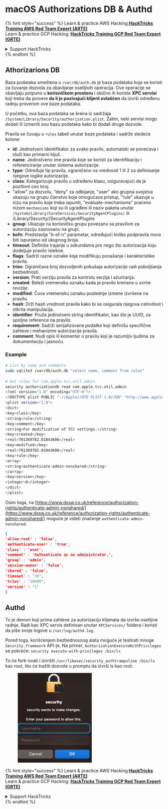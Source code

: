 # macOS Authorizations DB & Authd



{% hint style="success" %}
Learn & practice AWS Hacking:<img src="../../../.gitbook/assets/arte.png" alt="" data-size="line">[**HackTricks Training AWS Red Team Expert (ARTE)**](https://training.hacktricks.xyz/courses/arte)<img src="../../../.gitbook/assets/arte.png" alt="" data-size="line">\
Learn & practice GCP Hacking: <img src="../../../.gitbook/assets/grte.png" alt="" data-size="line">[**HackTricks Training GCP Red Team Expert (GRTE)**<img src="../../../.gitbook/assets/grte.png" alt="" data-size="line">](https://training.hacktricks.xyz/courses/grte)

<details>

<summary>Support HackTricks</summary>

* Check the [**subscription plans**](https://github.com/sponsors/carlospolop)!
* **Join the** 💬 [**Discord group**](https://discord.gg/hRep4RUj7f) or the [**telegram group**](https://t.me/peass) or **follow** us on **Twitter** 🐦 [**@hacktricks\_live**](https://twitter.com/hacktricks\_live)**.**
* **Share hacking tricks by submitting PRs to the** [**HackTricks**](https://github.com/carlospolop/hacktricks) and [**HackTricks Cloud**](https://github.com/carlospolop/hacktricks-cloud) github repos.

</details>
{% endhint %}

## **Athorizarions DB**

Baza podataka smeštena u `/var/db/auth.db` je baza podataka koja se koristi za čuvanje dozvola za obavljanje osetljivih operacija. Ove operacije se obavljaju potpuno u **korisničkom prostoru** i obično ih koriste **XPC servisi** koji treba da provere **da li je pozivajući klijent ovlašćen** da izvrši određenu radnju proverom ove baze podataka.

U početku, ova baza podataka se kreira iz sadržaja `/System/Library/Security/authorization.plist`. Zatim, neki servisi mogu dodati ili izmeniti ovu bazu podataka kako bi dodali druge dozvole.

Pravila se čuvaju u `rules` tabeli unutar baze podataka i sadrže sledeće kolone:

* **id**: Jedinstveni identifikator za svako pravilo, automatski se povećava i služi kao primarni ključ.
* **name**: Jedinstveno ime pravila koje se koristi za identifikaciju i referenciranje unutar sistema autorizacije.
* **type**: Određuje tip pravila, ograničeno na vrednosti 1 ili 2 za definisanje njegove logike autorizacije.
* **class**: Kategorizuje pravilo u određenu klasu, osiguravajući da je pozitivni ceo broj.
* "allow" za dozvolu, "deny" za odbijanje, "user" ako grupna svojstva ukazuju na grupu članstvo koje omogućava pristup, "rule" ukazuje u nizu na pravilo koje treba ispuniti, "evaluate-mechanisms" praćeno nizom `mechanisms` koji su ili ugrađeni ili naziv paketa unutar `/System/Library/CoreServices/SecurityAgentPlugins/` ili /Library/Security//SecurityAgentPlugins
* **group**: Ukazuje na korisničku grupu povezanu sa pravilom za autorizaciju zasnovanu na grupi.
* **kofn**: Predstavlja "k-of-n" parametar, određujući koliko podpravila mora biti ispunjeno od ukupnog broja.
* **timeout**: Definiše trajanje u sekundama pre nego što autorizacija koju dodeljuje pravilo istekne.
* **flags**: Sadrži razne oznake koje modifikuju ponašanje i karakteristike pravila.
* **tries**: Ograničava broj dozvoljenih pokušaja autorizacije radi poboljšanja bezbednosti.
* **version**: Prati verziju pravila za kontrolu verzija i ažuriranja.
* **created**: Beleži vremensku oznaku kada je pravilo kreirano u svrhe revizije.
* **modified**: Čuva vremensku oznaku poslednje izmene izvršene na pravilu.
* **hash**: Drži hash vrednost pravila kako bi se osigurala njegova celovitost i otkrila manipulacija.
* **identifier**: Pruža jedinstveni string identifikator, kao što je UUID, za spoljne reference na pravilo.
* **requirement**: Sadrži serijalizovane podatke koji definišu specifične zahteve i mehanizme autorizacije pravila.
* **comment**: Nudi opis ili komentar o pravilu koji je razumljiv ljudima za dokumentaciju i jasnoću.

### Example
```bash
# List by name and comments
sudo sqlite3 /var/db/auth.db "select name, comment from rules"

# Get rules for com.apple.tcc.util.admin
security authorizationdb read com.apple.tcc.util.admin
<?xml version="1.0" encoding="UTF-8"?>
<!DOCTYPE plist PUBLIC "-//Apple//DTD PLIST 1.0//EN" "http://www.apple.com/DTDs/PropertyList-1.0.dtd">
<plist version="1.0">
<dict>
<key>class</key>
<string>rule</string>
<key>comment</key>
<string>For modification of TCC settings.</string>
<key>created</key>
<real>701369782.01043606</real>
<key>modified</key>
<real>701369782.01043606</real>
<key>rule</key>
<array>
<string>authenticate-admin-nonshared</string>
</array>
<key>version</key>
<integer>0</integer>
</dict>
</plist>
```
Osim toga, na [https://www.dssw.co.uk/reference/authorization-rights/authenticate-admin-nonshared/](https://www.dssw.co.uk/reference/authorization-rights/authenticate-admin-nonshared/) moguće je videti značenje `authenticate-admin-nonshared`:
```json
{
'allow-root' : 'false',
'authenticate-user' : 'true',
'class' : 'user',
'comment' : 'Authenticate as an administrator.',
'group' : 'admin',
'session-owner' : 'false',
'shared' : 'false',
'timeout' : '30',
'tries' : '10000',
'version' : '1'
}
```
## Authd

To je demon koji prima zahteve za autorizaciju klijenata da izvrše osetljive radnje. Radi kao XPC servis definisan unutar `XPCServices/` foldera i koristi da piše svoje logove u `/var/log/authd.log`.

Pored toga, korišćenjem bezbednosnog alata moguće je testirati mnoge `Security.framework` API-je. Na primer, `AuthorizationExecuteWithPrivileges` se pokreće: `security execute-with-privileges /bin/ls`

To će fork-ovati i izvršiti `/usr/libexec/security_authtrampoline /bin/ls` kao root, što će tražiti dozvole u promptu da izvrši ls kao root:

<figure><img src="../../../.gitbook/assets/image.png" alt=""><figcaption></figcaption></figure>

{% hint style="success" %}
Learn & practice AWS Hacking:<img src="../../../.gitbook/assets/arte.png" alt="" data-size="line">[**HackTricks Training AWS Red Team Expert (ARTE)**](https://training.hacktricks.xyz/courses/arte)<img src="../../../.gitbook/assets/arte.png" alt="" data-size="line">\
Learn & practice GCP Hacking: <img src="../../../.gitbook/assets/grte.png" alt="" data-size="line">[**HackTricks Training GCP Red Team Expert (GRTE)**<img src="../../../.gitbook/assets/grte.png" alt="" data-size="line">](https://training.hacktricks.xyz/courses/grte)

<details>

<summary>Support HackTricks</summary>

* Check the [**subscription plans**](https://github.com/sponsors/carlospolop)!
* **Join the** 💬 [**Discord group**](https://discord.gg/hRep4RUj7f) or the [**telegram group**](https://t.me/peass) or **follow** us on **Twitter** 🐦 [**@hacktricks\_live**](https://twitter.com/hacktricks\_live)**.**
* **Share hacking tricks by submitting PRs to the** [**HackTricks**](https://github.com/carlospolop/hacktricks) and [**HackTricks Cloud**](https://github.com/carlospolop/hacktricks-cloud) github repos.

</details>
{% endhint %}
